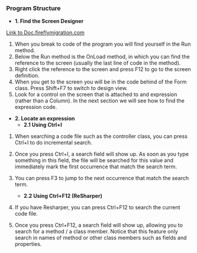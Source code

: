﻿### Program Structure

* **1. Find the Screen Designer**

[Link to Doc.fireflymigration.com](http://doc.fireflymigration.com/doku.php/comparison_with_migrated_code/edeveloper/task_properties)
1.	When you break to code of the program you will find yourself in the Run method.
2.	Below the Run method is the OnLoad method, in which you can find the reference to the screen (usually the last line of code in the method).
3.	Right click the reference to the screen and press F12 to go to the screen definition.
4.	When you get to the screen you will be in the code behind of the Form class. Press Shift+F7 to switch to design view.
5.	Look for a control on the screen that is attached to and expression (rather than a Column). In the next section we will see how to find the expression code.

* **2.	Locate an expression**
  * **2.1	Using Ctrl+I**
1.	When searching a code file such as the controller class, you can press Ctrl+I to do incremental search.
2.	Once you press Ctrl+I, a search field will show up. As soon as you type something in this field, the file will be searched for this value and immediately mark the first occurrence that match the search term. 
3.	You can press F3 to jump to the next occurrence that match the search term.

    * **2.2	Using Ctrl+F12 (ReSharper)**
1.	If you have Resharper, you can press Ctrl+F12 to search the current code file.
2.	Once you press Ctrl+F12, a search field will show up, allowing you to search for a method / a class member. Notice that this feature only search in names of method or other class members such as fields and properties.
